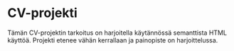 # CV-projekti

Tämän CV-projektin tarkoitus on harjoitella käytännössä semanttista HTML käyttöä. Projekti etenee vähän kerrallaan ja painopiste on harjoittelussa.

